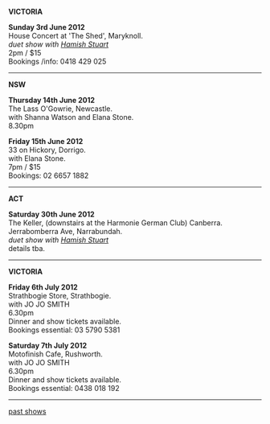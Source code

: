  
**VICTORIA** 
 
**Sunday 3rd June 2012**   
House Concert at 'The Shed', Maryknoll.      
*duet show with [Hamish Stuart][97]*    
2pm / $15  
Bookings /info: 0418 429 025  

* * * * *   
 
**NSW** 
 
**Thursday 14th June 2012**   
The Lass O'Gowrie, Newcastle.       
with Shanna Watson and Elana Stone.   
8.30pm     

**Friday 15th June 2012**   
33 on Hickory, Dorrigo.  
with Elana Stone.  
7pm / $15  
Bookings: 02 6657 1882    
 
* * * * *   

**ACT** 

**Saturday 30th June 2012**   
The Keller, (downstairs at the Harmonie German Club) Canberra.  
Jerrabomberra Ave, Narrabundah.  
*duet show with [Hamish Stuart][97]*    
details tba.    

* * * * *   

**VICTORIA** 
 
**Friday 6th July 2012**   
Strathbogie Store, Strathbogie.      
with JO JO SMITH    
6.30pm  
Dinner and show tickets available.  
Bookings essential: 03 5790 5381     

**Saturday 7th July 2012**   
Motofinish Cafe, Rushworth.      
with JO JO SMITH    
6.30pm  
Dinner and show tickets available.  
Bookings essential: 0438 018 192  

* * * * *    

[past shows][archive]

  [archive]: shows/archive/

[33.1]: contact/
[50]: http://northcotesocialclub.com/
[3.2]: http://www.thebasement.com.au/
[81]:  http://www.pietabrown.com
[88]: http://www.facebook.com/pages/Beetle-Bar/125772420775772
[89]: http://www.royalexchangenewcastle.com.au/
[90]: http://www.camelotlounge.com/
[90.1]: http://www.trybooking.com/RWU
[91]: http://www.clarendonguesthouse.com.au/
[93]: http://www.caravanmusic.com.au
[94]: http://wheatsheafhotel.com.au/
[95]: http://www.bellaunion.com.au
[96]: http://www.jojosmithsoul.com/
[96.1]: http://www.myspace.com/sweetjeanmusic
[96.2]: http://www.myspace.com/jimdowling
[96.3]: http://www.ilonaharker.com
[96.4]: http://www.mardilumsden.com  
[96.5]: http://www.theyearlings.net 
[96.6]: http://www.theelliscollective.com
[96.7]: http://www.triplejunearthed.com/birdsandbelles
[96.8]: http://www.myspace.com/denhanrahan
[97]: http://www.hamishstuart.net/fr_home.cfm
[98]: http://venue505.com/
[99]: http://www.corinbank.com/  
[99.1]: http://www.portfairyfolkfestival.com/
[100]: http://www.tamarvalleyfolkfestival.com/Home.html  
[101]: http://www.bigtix.com.au/ProductDetails.aspx?productID=2083
[104]: http://www.carnivalofsuburbia.com   
[105]: http://www.bellaunion.com.au/ticketing/show_535/
[106]: http://www.caravanmusic.com.au/gigs/pieta-brown/
[107]: http://www.trybooking.com/BCUB
[108]: http://www.moshtix.com.au/event.aspx?id=54131&ref=pietabrownpolishclub
[109]: http://www.starcourttheatre.com.au/shows
